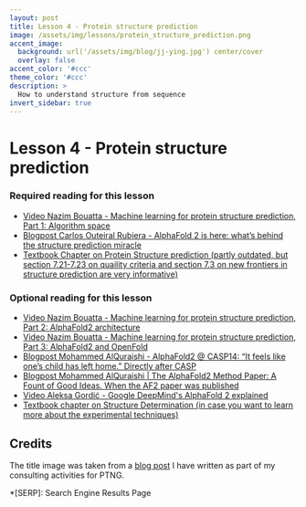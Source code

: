 ```yaml
---
layout: post
title: Lesson 4 - Protein structure prediction
image: /assets/img/lessons/protein_structure_prediction.png
accent_image: 
  background: url('/assets/img/blog/jj-ying.jpg') center/cover
  overlay: false
accent_color: '#ccc'
theme_color: '#ccc'
description: >
  How to understand structure from sequence
invert_sidebar: true
---
```


# Lesson 4 - Protein structure prediction

### Required reading for this lesson

- [Video Nazim Bouatta - Machine learning for protein structure prediction, Part 1: Algorithm space](https://www.youtube.com/watch?v=yqeUH4RsJp8)
- [Blogpost Carlos Outeiral Rubiera - AlphaFold 2 is here: what’s behind the structure prediction miracle](https://www.blopig.com/blog/2021/07/alphafold-2-is-here-whats-behind-the-structure-prediction-miracle/)
- [Textbook Chapter on Protein Structure prediction (partly outdated, but section 7.21-7.23 on quaility criteria and section 7.3 on new frontiers in structure prediction are very informative)](http://arxiv.org/abs/1712.00407)


### Optional reading for this lesson
- [Video Nazim Bouatta - Machine learning for protein structure prediction, Part 2: AlphaFold2 architecture](https://www.youtube.com/watch?v=ri39B0Voujc)
- [Video Nazim Bouatta - Machine learning for protein structure prediction, Part 3: AlphaFold2 and OpenFold](https://www.youtube.com/watch?v=kIkn5DGEJJw)
- [Blogpost Mohammed AlQuraishi - AlphaFold2 @ CASP14: “It feels like one’s child has left home.” Directly after CASP](https://moalquraishi.wordpress.com/2020/12/08/alphafold2-casp14-it-feels-like-ones-child-has-left-home/)
- [Blogpost Mohammed AlQuraishi | The AlphaFold2 Method Paper: A Fount of Good Ideas. When the AF2 paper was published](https://moalquraishi.wordpress.com/2021/07/25/the-alphafold2-method-paper-a-fount-of-good-ideas/)
- [Video Aleksa Gordić - Google DeepMind's AlphaFold 2 explained](https://www.youtube.com/watch?v=HhomSGnP-x8)
- [Textbook chapter on Structure Determination (in case you want to learn more about the experimental techniques)](http://arxiv.org/abs/2108.02706)

## Credits

The title image was taken from a [blog post](https://www.ptngconsulting.com/blog/machine-learning-for-protein-engineering-here-to-stay) I have written as part of my consulting activities for PTNG.



*[SERP]: Search Engine Results Page

